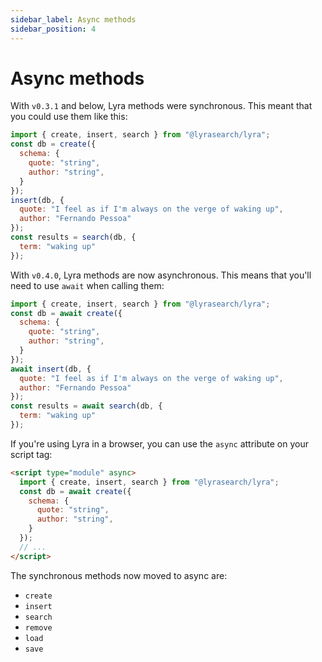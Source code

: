 ```yaml
---
sidebar_label: Async methods
sidebar_position: 4
---
```


# Async methods

With `v0.3.1` and below, Lyra methods were synchronous. This meant that you could use them like this:

```js
import { create, insert, search } from "@lyrasearch/lyra";
const db = create({
  schema: {
    quote: "string",
    author: "string",
  }
});
insert(db, {
  quote: "I feel as if I'm always on the verge of waking up",
  author: "Fernando Pessoa"
});
const results = search(db, {
  term: "waking up"
});
```

With `v0.4.0`, Lyra methods are now asynchronous. This means that you'll need to use `await` when calling them:

```js
import { create, insert, search } from "@lyrasearch/lyra";
const db = await create({
  schema: {
    quote: "string",
    author: "string",
  }
});
await insert(db, {
  quote: "I feel as if I'm always on the verge of waking up",
  author: "Fernando Pessoa"
});
const results = await search(db, {
  term: "waking up"
});
```

If you're using Lyra in a browser, you can use the `async` attribute on your script tag:

```html
<script type="module" async>
  import { create, insert, search } from "@lyrasearch/lyra";
  const db = await create({
    schema: {
      quote: "string",
      author: "string",
    }
  });
  // ...
</script>
```

The synchronous methods now moved to async are:

- `create`
- `insert`
- `search`
- `remove`
- `load`
- `save`